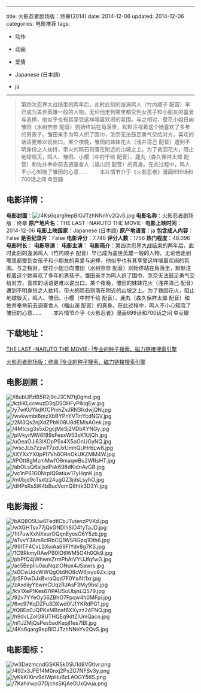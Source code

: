
---
title: 火影忍者剧场版：终章(2014)
date: 2014-12-06
updated: 2014-12-06
categories: 电影推荐
tags:
- 动作
- 动画
- 爱情

- Japanese (日本語)
- ja
---


> 第四次忍界大战结束的两年后，此时此刻的漩涡鸣人（竹内顺子 配音）早已成为盖世英雄一般的人物，无论他走到哪里都受到女孩子和小朋友的喜爱与追捧，他似乎也有其享受这样喧嚣欢闹的氛围。与之相对，壁花小姐日向雏田（水树奈奈 配音）则始终站在角落里，默默注视着这个她喜欢了多年的男孩子。雏田亲手为鸣人织了围巾，怎奈无法鼓足勇气交给对方，喜欢的话语更难以说出口。某个夜晚，雏田的妹妹花火（浅井清己 配音）遭到不明身份之人劫持，带火的陨石则落在附近的山坡之上。为了救回花火，阻止地球毁灭，鸣人、雏田、小樱（中村千绘 配音）、鹿丸（森久保祥太郎 配音）和佐井奉命前去调查舍人（福山润 配音）的真身。在此过程中，鸣人不小心知晓了雏田的心意……  　　本片情节介乎《火影忍者》漫画699话和700话之间 ©豆瓣

## **电影详情**：

**电影封面**：<img src="https://image.tmdb.org/t/p/w200/4Ks6qarg9epBlOJTzhNNnYv2QvS.jpg" alt="/4Ks6qarg9epBlOJTzhNNnYv2QvS.jpg" title="/4Ks6qarg9epBlOJTzhNNnYv2QvS.jpg">
**电影名称**：火影忍者剧场版：终章
**原产地片名**：THE LAST -NARUTO THE MOVIE-
**电影上映时间**：2014-12-06
**电影上映国家**：Japanese (日本語)
**原产地语言**：ja
**包含成人内容**：False
**是否纪录片**：False
**电影评分**：7.746
**评分人数**：1756
**热门程度**：48.096
**电影时长**：
**电影导演**：
**电影主演**：
**电影简介**：第四次忍界大战结束的两年后，此时此刻的漩涡鸣人（竹内顺子 配音）早已成为盖世英雄一般的人物，无论他走到哪里都受到女孩子和小朋友的喜爱与追捧，他似乎也有其享受这样喧嚣欢闹的氛围。与之相对，壁花小姐日向雏田（水树奈奈 配音）则始终站在角落里，默默注视着这个她喜欢了多年的男孩子。雏田亲手为鸣人织了围巾，怎奈无法鼓足勇气交给对方，喜欢的话语更难以说出口。某个夜晚，雏田的妹妹花火（浅井清己 配音）遭到不明身份之人劫持，带火的陨石则落在附近的山坡之上。为了救回花火，阻止地球毁灭，鸣人、雏田、小樱（中村千绘 配音）、鹿丸（森久保祥太郎 配音）和佐井奉命前去调查舍人（福山润 配音）的真身。在此过程中，鸣人不小心知晓了雏田的心意……  　　本片情节介乎《火影忍者》漫画699话和700话之间 ©豆瓣

## **下载地址**：
[THE LAST -NARUTO THE MOVIE- |专业的种子搜索、磁力链接搜索引擎](https://movie.amd794.com:2083/?search=THE%20LAST%20-NARUTO%20THE%20MOVIE-&ordering=&mode=match_phrase&page_size=10&page=1)

[火影忍者剧场版：终章 |专业的种子搜索、磁力链接搜索引擎](https://movie.amd794.com:2083/?search=%E7%81%AB%E5%BD%B1%E5%BF%8D%E8%80%85%E5%89%A7%E5%9C%BA%E7%89%88%EF%BC%9A%E7%BB%88%E7%AB%A0&ordering=&mode=match_phrase&page_size=10&page=1)
 

## **电影剧照**：
<img src="https://image.tmdb.org/t/p/original/l8ubUlfzlB5R2j9cJ3CN7tj0gmd.jpg" alt="/l8ubUlfzlB5R2j9cJ3CN7tj0gmd.jpg" title="/l8ubUlfzlB5R2j9cJ3CN7tj0gmd.jpg"><img src="https://image.tmdb.org/t/p/original/kzIiKLccwuzD3qD5OHFyPIkiqEw.jpg" alt="/kzIiKLccwuzD3qD5OHFyPIkiqEw.jpg" title="/kzIiKLccwuzD3qD5OHFyPIkiqEw.jpg"><img src="https://image.tmdb.org/t/p/original/y7wKUYkdKfCPmhZvJRN3lkdwjQN.jpg" alt="/y7wKUYkdKfCPmhZvJRN3lkdwjQN.jpg" title="/y7wKUYkdKfCPmhZvJRN3lkdwjQN.jpg"><img src="https://image.tmdb.org/t/p/original/wvkwmbi6mzXbBYPnYVTrtYcdNGV.jpg" alt="/wvkwmbi6mzXbBYPnYVTrtYcdNGV.jpg" title="/wvkwmbi6mzXbBYPnYVTrtYcdNGV.jpg"><img src="https://image.tmdb.org/t/p/original/2M3Qs2njXdZPbK08U8dEMlsAGek.jpg" alt="/2M3Qs2njXdZPbK08U8dEMlsAGek.jpg" title="/2M3Qs2njXdZPbK08U8dEMlsAGek.jpg"><img src="https://image.tmdb.org/t/p/original/4Mtcsg3s5xDgcjMeSj2VDbXYNGy.jpg" alt="/4Mtcsg3s5xDgcjMeSj2VDbXYNGy.jpg" title="/4Mtcsg3s5xDgcjMeSj2VDbXYNGy.jpg"><img src="https://image.tmdb.org/t/p/original/piVkyrMW6f89sFesxW53sK1UjQh.jpg" alt="/piVkyrMW6f89sFesxW53sK1UjQh.jpg" title="/piVkyrMW6f89sFesxW53sK1UjQh.jpg"><img src="https://image.tmdb.org/t/p/original/uOeaOJi83lKOpPSx4X5oOnUGyNQ.jpg" alt="/uOeaOJi83lKOpPSx4X5oOnUGyNQ.jpg" title="/uOeaOJi83lKOpPSx4X5oOnUGyNQ.jpg"><img src="https://image.tmdb.org/t/p/original/wscJLb7zzwT7zdUxUmhQUHrbLw8.jpg" alt="/wscJLb7zzwT7zdUxUmhQUHrbLw8.jpg" title="/wscJLb7zzwT7zdUxUmhQUHrbLw8.jpg"><img src="https://image.tmdb.org/t/p/original/iXYXxYX0pPI7Vh6ORnOkUKZMM4W.jpg" alt="/iXYXxYX0pPI7Vh6ORnOkUKZMM4W.jpg" title="/iXYXxYX0pPI7Vh6ORnOkUKZMM4W.jpg"><img src="https://image.tmdb.org/t/p/original/lPOtt8gMzmMwfO9maqwBu2WRsHT.jpg" alt="/lPOtt8gMzmMwfO9maqwBu2WRsHT.jpg" title="/lPOtt8gMzmMwfO9maqwBu2WRsHT.jpg"><img src="https://image.tmdb.org/t/p/original/abOLsQ6aljsdPak698dKldnAvGB.jpg" alt="/abOLsQ6aljsdPak698dKldnAvGB.jpg" title="/abOLsQ6aljsdPak698dKldnAvGB.jpg"><img src="https://image.tmdb.org/t/p/original/vc1nP61G0NrpIQ9atiuv17yHqnK.jpg" alt="/vc1nP61G0NrpIQ9atiuv17yHqnK.jpg" title="/vc1nP61G0NrpIQ9atiuv17yHqnK.jpg"><img src="https://image.tmdb.org/t/p/original/m0bjd9cTsxtz24ugGZ3jdsLsyhO.jpg" alt="/m0bjd9cTsxtz24ugGZ3jdsLsyhO.jpg" title="/m0bjd9cTsxtz24ugGZ3jdsLsyhO.jpg"><img src="https://image.tmdb.org/t/p/original/dHPsRsSiK4bBucVomQ8htk3D3Yi.jpg" alt="/dHPsRsSiK4bBucVomQ8htk3D3Yi.jpg" title="/dHPsRsSiK4bBucVomQ8htk3D3Yi.jpg">

## **电影海报**：
<img src="https://image.tmdb.org/t/p/original/bAQ8O5Uw6FedtlCbJTutenzPVKd.jpg" alt="/bAQ8O5Uw6FedtlCbJTutenzPVKd.jpg" title="/bAQ8O5Uw6FedtlCbJTutenzPVKd.jpg"><img src="https://image.tmdb.org/t/p/original/wXGHTsv77jQxGNDlhSiD4fyTaJD.jpg" alt="/wXGHTsv77jQxGNDlhSiD4fyTaJD.jpg" title="/wXGHTsv77jQxGNDlhSiD4fyTaJD.jpg"><img src="https://image.tmdb.org/t/p/original/1lt7uwXxNXxurOQqnEyosG6Y5zb.jpg" alt="/1lt7uwXxNXxurOQqnEyosG6Y5zb.jpg" title="/1lt7uwXxNXxurOQqnEyosG6Y5zb.jpg"><img src="https://image.tmdb.org/t/p/original/aTvvY3Am8cIRbCQ1WSRGpq1Dth6.jpg" alt="/aTvvY3Am8cIRbCQ1WSRGpq1Dth6.jpg" title="/aTvvY3Am8cIRbCQ1WSRGpq1Dth6.jpg"><img src="https://image.tmdb.org/t/p/original/99ITF4CxLSXoiAa69FIYdv8g7KS.jpg" alt="/99ITF4CxLSXoiAa69FIYdv8g7KS.jpg" title="/99ITF4CxLSXoiAa69FIYdv8g7KS.jpg"><img src="https://image.tmdb.org/t/p/original/1C9RkmyRAwP9IXOtIWM5O4h0Qk9.jpg" alt="/1C9RkmyRAwP9IXOtIWM5O4h0Qk9.jpg" title="/1C9RkmyRAwP9IXOtIWM5O4h0Qk9.jpg"><img src="https://image.tmdb.org/t/p/original/phPfQ4jWhwmZrmPhAtVYUJfqfwG.jpg" alt="/phPfQ4jWhwmZrmPhAtVYUJfqfwG.jpg" title="/phPfQ4jWhwmZrmPhAtVYUJfqfwG.jpg"><img src="https://image.tmdb.org/t/p/original/ac5BepIIu0auNqzIONux4JSawrs.jpg" alt="/ac5BepIIu0auNqzIONux4JSawrs.jpg" title="/ac5BepIIu0auNqzIONux4JSawrs.jpg"><img src="https://image.tmdb.org/t/p/original/x0CwUdcWWQgOb9tO8cW6jxyo9Zx.jpg" alt="/x0CwUdcWWQgOb9tO8cW6jxyo9Zx.jpg" title="/x0CwUdcWWQgOb9tO8cW6jxyo9Zx.jpg"><img src="https://image.tmdb.org/t/p/original/jrSF0wDJxBvraQqd7F0YxAlt1xr.jpg" alt="/jrSF0wDJxBvraQqd7F0YxAlt1xr.jpg" title="/jrSF0wDJxBvraQqd7F0YxAlt1xr.jpg"><img src="https://image.tmdb.org/t/p/original/zAxdiiyYbwmCUqzRJAsF3My9bsI.jpg" alt="/zAxdiiyYbwmCUqzRJAsF3My9bsI.jpg" title="/zAxdiiyYbwmCUqzRJAsF3My9bsI.jpg"><img src="https://image.tmdb.org/t/p/original/kV1XeP1Kes67iPAUSuUbjnLQ579.jpg" alt="/kV1XeP1Kes67iPAUSuUbjnLQ579.jpg" title="/kV1XeP1Kes67iPAUSuUbjnLQ579.jpg"><img src="https://image.tmdb.org/t/p/original/92v7YYeOy56ZBhO7Fpqw4h0MFpi.jpg" alt="/92v7YYeOy56ZBhO7Fpqw4h0MFpi.jpg" title="/92v7YYeOy56ZBhO7Fpqw4h0MFpi.jpg"><img src="https://image.tmdb.org/t/p/original/6vc97KqDZFu3DXwd0fJfYKRdPG1.jpg" alt="/6vc97KqDZFu3DXwd0fJfYKRdPG1.jpg" title="/6vc97KqDZFu3DXwd0fJfYKRdPG1.jpg"><img src="https://image.tmdb.org/t/p/original/tQ8Eo0JQPKxMBnaf6XXyzz24FNQ.jpg" alt="/tQ8Eo0JQPKxMBnaf6XXyzz24FNQ.jpg" title="/tQ8Eo0JQPKxMBnaf6XXyzz24FNQ.jpg"><img src="https://image.tmdb.org/t/p/original/h9dvLZolG8UTHQEq9dtZIUmQaco.jpg" alt="/h9dvLZolG8UTHQEq9dtZIUmQaco.jpg" title="/h9dvLZolG8UTHQEq9dtZIUmQaco.jpg"><img src="https://image.tmdb.org/t/p/original/nl1JZMjQsPes5adKepjI1es7IBl.jpg" alt="/nl1JZMjQsPes5adKepjI1es7IBl.jpg" title="/nl1JZMjQsPes5adKepjI1es7IBl.jpg"><img src="https://image.tmdb.org/t/p/original/4Ks6qarg9epBlOJTzhNNnYv2QvS.jpg" alt="/4Ks6qarg9epBlOJTzhNNnYv2QvS.jpg" title="/4Ks6qarg9epBlOJTzhNNnYv2QvS.jpg">

## **电影图标**：
<img src="https://image.tmdb.org/t/p/original/w3DezmcndGSKRSk0SU1d8VGtlvr.png" alt="/w3DezmcndGSKRSk0SU1d8VGtlvr.png" title="/w3DezmcndGSKRSk0SU1d8VGtlvr.png"><img src="https://image.tmdb.org/t/p/original/492x3JFE14M0nxj2PxZG7NFSv3y.png" alt="/492x3JFE14M0nxj2PxZG7NFSv3y.png" title="/492x3JFE14M0nxj2PxZG7NFSv3y.png"><img src="https://image.tmdb.org/t/p/original/yKkKiXirv9dIWpHuBcLAOGY5tIS.png" alt="/yKkKiXirv9dIWpHuBcLAOGY5tIS.png" title="/yKkKiXirv9dIWpHuBcLAOGY5tIS.png"><img src="https://image.tmdb.org/t/p/original/7KahirwpG7DjchsSKjAe0UxQvua.png" alt="/7KahirwpG7DjchsSKjAe0UxQvua.png" title="/7KahirwpG7DjchsSKjAe0UxQvua.png">
